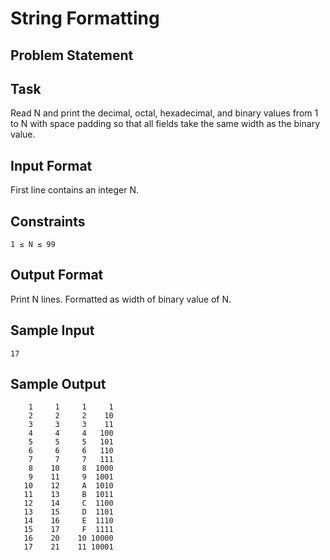 # String Formatting

## Problem Statement

## Task

Read N and print the decimal, octal, hexadecimal, and binary values from 1 to N with space padding so that all fields take the same width as the binary value.

## Input Format
First line contains an integer N.

## Constraints
```
1 ≤ N ≤ 99
```
## Output Format
Print N lines. Formatted as width of binary value of N.

## Sample Input
```
17
```
## Sample Output
```
    1     1     1     1
    2     2     2    10
    3     3     3    11
    4     4     4   100
    5     5     5   101
    6     6     6   110
    7     7     7   111
    8    10     8  1000
    9    11     9  1001
   10    12     A  1010
   11    13     B  1011
   12    14     C  1100
   13    15     D  1101
   14    16     E  1110
   15    17     F  1111
   16    20    10 10000
   17    21    11 10001
```
